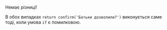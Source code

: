 Немає різниці!

В обох випадках `return confirm('Батьки дозволили?')` виконується саме тоді, коли умова `if` є помилковою.
